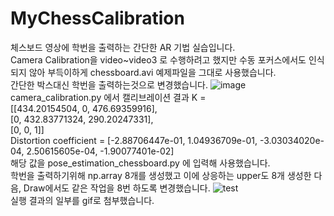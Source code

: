 # MyChessCalibration
체스보드 영상에 학번을 출력하는 간단한 AR 기법 실습입니다.   
Camera Calibration을 video~video3 로 수행하려고 했지만 수동 포커스에서도 인식되지 않아 부득이하게 chessboard.avi 예제파일을 그대로 사용했습니다.   
간단한 박스대신 학번을 출력하는것으로 변경했습니다.   ![image](https://user-images.githubusercontent.com/74591896/235347727-5fcdf681-d570-4087-ad35-65caebeb30a2.png)   
camera_calibration.py 에서 캘리브레이션 결과 K =   
[[434.20154504, 0, 476.69359916],   
[0, 432.83771324, 290.20247331],   
[0, 0, 1]]   
Distortion coefficient = [-2.88706447e-01, 1.04936709e-01, -3.03034020e-04, 2.50615605e-04, -1.90077401e-02]   
해당 값을 pose_estimation_chessboard.py 에 입력해 사용했습니다.   
학번을 출력하기위해 np.array 8개를 생성했고 이에 상응하는 upper도 8개 생성한 다음, Draw에서도 같은 작업을 8번 하도록 변경했습니다.   ![test](https://user-images.githubusercontent.com/74591896/235347961-fe5c09a6-6962-4aba-aebf-0f4b1e08bf07.gif)   
실행 결과의 일부를 gif로 첨부했습니다.
